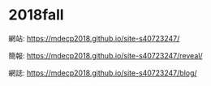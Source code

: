 # 2018fall

網站: https://mdecp2018.github.io/site-s40723247/

簡報: https://mdecp2018.github.io/site-s40723247/reveal/

網誌: https://mdecp2018.github.io/site-s40723247/blog/

